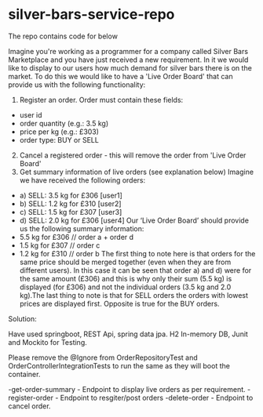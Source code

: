 # silver-bars-service-repo


The repo contains code for below

Imagine you're working as a programmer for a company called Silver Bars Marketplace and you have just received a new requirement. In it we would like to display to our users how much demand for silver bars there is on the market.
To do this we would like to have a 'Live Order Board' that can provide us with the following functionality:
1) Register an order. Order must contain these fields:
- user id
- order quantity (e.g.: 3.5 kg)
- price per kg (e.g.: £303)
- order type: BUY or SELL
2) Cancel a registered order - this will remove the order from 'Live Order Board'
3) Get summary information of live orders (see explanation below) Imagine we have received the following orders:
- a) SELL: 3.5 kg for £306 [user1]
- b) SELL: 1.2 kg for £310 [user2]
- c) SELL: 1.5 kg for £307 [user3]
- d) SELL: 2.0 kg for £306 [user4]
Our ‘Live Order Board’ should provide us the following summary information:
- 5.5 kg for £306 // order a + order d
- 1.5 kg for £307 // order c
- 1.2 kg for £310 // order b
The first thing to note here is that orders for the same price should be merged together (even when they are from different users). In this case it can be seen that order a) and d) were for the same amount (£306) and this is why only their sum (5.5 kg) is displayed (for £306) and not the individual orders (3.5 kg and 2.0 kg).The last thing to note is that for SELL orders the orders with lowest prices are displayed first. Opposite is true for the BUY orders.


Solution:

Have used springboot, REST Api, spring data jpa. H2 In-memory DB, Junit and Mockito for Testing.

Please remove the @Ignore from OrderRepositoryTest and OrderControllerIntegrationTests to run the same as they will boot the container.

-get-order-summary - Endpoint to display live orders as per requirement.
-register-order - Endpoint to resgiter/post orders
-delete-order - Endpoint to cancel order.

